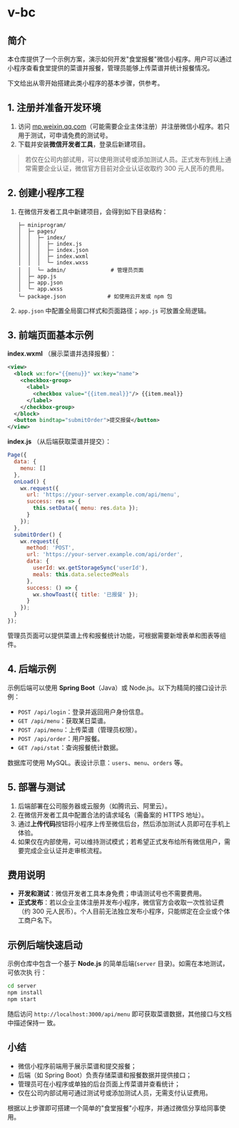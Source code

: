 # v-bc

## 简介

本仓库提供了一个示例方案，演示如何开发"食堂报餐"微信小程序。用户可以通过小程序查看食堂提供的菜谱并报餐，管理员能够上传菜谱并统计报餐情况。

下文给出从零开始搭建此类小程序的基本步骤，供参考。

## 1. 注册并准备开发环境

1. 访问 [mp.weixin.qq.com](https://mp.weixin.qq.com)（可能需要企业主体注册）并注册微信小程序。若只用于测试，可申请免费的测试号。
2. 下载并安装**微信开发者工具**，登录后新建项目。

> 若仅在公司内部试用，可以使用测试号或添加测试人员。正式发布到线上通常需要企业认证，微信官方目前对企业认证收取约 300 元人民币的费用。

## 2. 创建小程序工程

1. 在微信开发者工具中新建项目，会得到如下目录结构：
   ```
   ├─ miniprogram/
   │  ├─ pages/
   │  │  ├─ index/
   │  │  │  ├─ index.js
   │  │  │  ├─ index.json
   │  │  │  ├─ index.wxml
   │  │  │  └─ index.wxss
   │  │  └─ admin/              # 管理员页面
   │  ├─ app.js
   │  ├─ app.json
   │  └─ app.wxss
   └─ package.json             # 如使用云开发或 npm 包
   ```
2. `app.json` 中配置全局窗口样式和页面路径；`app.js` 可放置全局逻辑。

## 3. 前端页面基本示例

**index.wxml** （展示菜谱并选择报餐）：
```xml
<view>
  <block wx:for="{{menu}}" wx:key="name">
    <checkbox-group>
      <label>
        <checkbox value="{{item.meal}}"/> {{item.meal}}
      </label>
    </checkbox-group>
  </block>
  <button bindtap="submitOrder">提交报餐</button>
</view>
```

**index.js** （从后端获取菜谱并提交）：
```javascript
Page({
  data: {
    menu: []
  },
  onLoad() {
    wx.request({
      url: 'https://your-server.example.com/api/menu',
      success: res => {
        this.setData({ menu: res.data });
      }
    });
  },
  submitOrder() {
    wx.request({
      method: 'POST',
      url: 'https://your-server.example.com/api/order',
      data: {
        userId: wx.getStorageSync('userId'),
        meals: this.data.selectedMeals
      },
      success: () => {
        wx.showToast({ title: '已报餐' });
      }
    });
  }
});
```

管理员页面可以提供菜谱上传和报餐统计功能，可根据需要新增表单和图表等组件。

## 4. 后端示例

示例后端可以使用 **Spring Boot**（Java）或 Node.js。以下为精简的接口设计示例：

- `POST /api/login`：登录并返回用户身份信息。
- `GET /api/menu`：获取某日菜谱。
- `POST /api/menu`：上传菜谱（管理员权限）。
- `POST /api/order`：用户报餐。
- `GET /api/stat`：查询报餐统计数据。

数据库可使用 MySQL。表设计示意：`users`、`menu`、`orders` 等。

## 5. 部署与测试

1. 后端部署在公司服务器或云服务（如腾讯云、阿里云）。
2. 在微信开发者工具中配置合法的请求域名（需备案的 HTTPS 地址）。
3. 通过**上传代码**按钮将小程序上传至微信后台，然后添加测试人员即可在手机上体验。
4. 如果仅在内部使用，可以维持测试模式；若希望正式发布给所有微信用户，需要完成企业认证并走审核流程。

## 费用说明

- **开发和测试**：微信开发者工具本身免费；申请测试号也不需要费用。
- **正式发布**：若以企业主体注册并发布小程序，微信官方会收取一次性验证费（约 300 元人民币）。个人目前无法独立发布小程序，只能绑定在企业或个体工商户名下。

## 示例后端快速启动

示例仓库中包含一个基于 **Node.js** 的简单后端(`server` 目录)。如需在本地测试，可依次执
行：

```bash
cd server
npm install
npm start
```

随后访问 `http://localhost:3000/api/menu` 即可获取菜谱数据，其他接口与文档中描述保持一
致。

## 小结

- 微信小程序前端用于展示菜谱和提交报餐；
- 后端（如 Spring Boot）负责存储菜谱和报餐数据并提供接口；
- 管理员可在小程序或单独的后台页面上传菜谱并查看统计；
- 仅在公司内部试用可通过测试号或添加测试人员，无需支付认证费用。

根据以上步骤即可搭建一个简单的"食堂报餐"小程序，并通过微信分享给同事使用。

